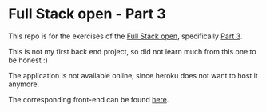# Full Stack open - Part 3

This repo is for the exercises of the [Full Stack open](https://fullstackopen.com/en), specifically [Part 3](https://fullstackopen.com/en/part3).

This is not my first back end project, so did not learn much from this one to be honest :)

The application is not avaliable online, since heroku does not want to host it anymore.

The corresponding front-end can be found [here](https://github.com/emrergin/fullstackopen/tree/main/part2/phonebook).